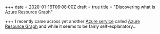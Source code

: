 +++
date = 2020-01-16T06:08:00Z
draft = true
title = "Discovering what is Azure Resource Graph"

+++
I recently came across yet another [Azure service](https://azure.microsoft.com/en-us/services/) called [Azure Resource Graph](https://docs.microsoft.com/en-us/azure/governance/resource-graph/overview) and while it seems to be fairly self-explanatory...